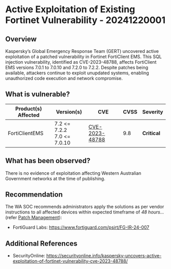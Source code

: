 # Active Exploitation of Existing Fortinet Vulnerability - 20241220001

## Overview

Kaspersky’s Global Emergency Response Team (GERT) uncovered active exploitation of a patched vulnerability in Fortinet FortiClient EMS. This SQL injection vulnerability, identified as CVE-2023-48788, affects FortiClient EMS versions 7.0.1 to 7.0.10 and 7.2.0 to 7.2.2. Despite patches being available, attackers continue to exploit unupdated systems, enabling unauthorized code execution and network compromise.

## What is vulnerable?

| Product(s) Affected | Version(s)           | CVE                                                               | CVSS | Severity     |
| ------------------- | -------------------- | ----------------------------------------------------------------- | ---- | ------------ |
| FortiClientEMS  | 7.2 <= 7.2.2 <br> 7.0 <= 7.0.10  | [CVE-2023-48788](https://nvd.nist.gov/vuln/detail/cve-2023-48788) | 9.8  | **Critical** |

## What has been observed?

There is no evidence of exploitation affecting Western Australian Government networks at the time of publishing.

## Recommendation

The WA SOC recommends administrators apply the solutions as per vendor instructions to all affected devices within expected timeframe of *48 hours...* (refer [Patch Management](../guidelines/patch-management.md)):

- FortiGuard Labs: <https://www.fortiguard.com/psirt/FG-IR-24-007>

## Additional References

- SecurityOnline: <https://securityonline.info/kaspersky-uncovers-active-exploitation-of-fortinet-vulnerability-cve-2023-48788/>
